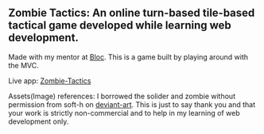 ## Zombie Tactics: An online turn-based tile-based tactical game developed while learning web development.

Made with my mentor at [Bloc](http://bloc.io). This is a game built by playing around with the MVC.

Live app: [Zombie-Tactics](http://zombie-tactics.herokuapp.com/)

Assets(Image) references: I borrowed the solider and zombie without permission from soft-h on [deviant-art](http://soft-h.deviantart.com/). This is just to say thank you and that your work is strictly non-commercial and to help in my learning of web development only.